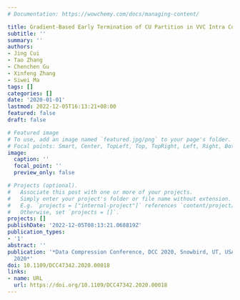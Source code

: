 ```yaml
---
# Documentation: https://wowchemy.com/docs/managing-content/

title: Gradient-Based Early Termination of CU Partition in VVC Intra Coding
subtitle: ''
summary: ''
authors:
- Jing Cui
- Tao Zhang
- Chenchen Gu
- Xinfeng Zhang
- Siwei Ma
tags: []
categories: []
date: '2020-01-01'
lastmod: 2022-12-05T16:13:21+08:00
featured: false
draft: false

# Featured image
# To use, add an image named `featured.jpg/png` to your page's folder.
# Focal points: Smart, Center, TopLeft, Top, TopRight, Left, Right, BottomLeft, Bottom, BottomRight.
image:
  caption: ''
  focal_point: ''
  preview_only: false

# Projects (optional).
#   Associate this post with one or more of your projects.
#   Simply enter your project's folder or file name without extension.
#   E.g. `projects = ["internal-project"]` references `content/project/deep-learning/index.md`.
#   Otherwise, set `projects = []`.
projects: []
publishDate: '2022-12-05T08:13:21.068819Z'
publication_types:
- '1'
abstract: ''
publication: '*Data Compression Conference, DCC 2020, Snowbird, UT, USA, March 24-27,
  2020*'
doi: 10.1109/DCC47342.2020.00018
links:
- name: URL
  url: https://doi.org/10.1109/DCC47342.2020.00018
---
```

